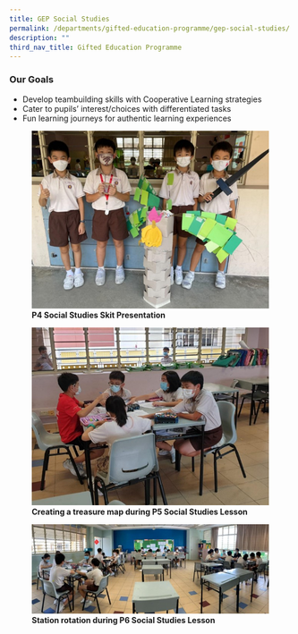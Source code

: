 ```yaml
---
title: GEP Social Studies
permalink: /departments/gifted-education-programme/gep-social-studies/
description: ""
third_nav_title: Gifted Education Programme
---
```

### Our Goals

*   Develop teambuilding skills with Cooperative Learning strategies
*   Cater to pupils’ interest/choices with differentiated tasks
*   Fun learning journeys for authentic learning experiences


<figure>
<img src="/images/SS%20Pic%201.jpg">
<figcaption> <strong>P4 Social Studies Skit Presentation</strong> </figcaption>
</figure>

<figure>
<img src="/images/SS%20Pic%202.jpg">
<figcaption> <strong>Creating a treasure map during P5 Social Studies Lesson
</strong> </figcaption>
</figure>

<figure>
<img src="/images/SS%20Pic%203.jpg">
<figcaption> <strong>Station rotation during P6 Social Studies Lesson</strong> </figcaption>
</figure>
